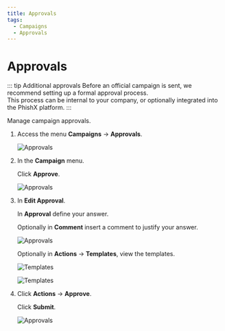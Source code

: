 ```yaml
---
title: Approvals
tags:
  - Campaigns
  - Approvals
---
```

# Approvals

::: tip Additional approvals
Before an official campaign is sent, we recommend setting up a formal approval process.<br>
This process can be internal to your company, or optionally integrated into the PhishX platform.
:::

Manage campaign approvals.

1. Access the menu **Campaigns** -> **Approvals**.

   ![Approvals](https://cdn.phishx.io/phishx-docs/images/phishx_campaigns_approvals_01.webp)

2. In the **Campaign** menu.

   Click **Approve**.

   ![Approvals](https://cdn.phishx.io/phishx-docs/images/phishx_campaigns_approvals_02.webp)

3. In **Edit Approval**.

   In **Approval** define your answer.

   Optionally in **Comment** insert a comment to justify your answer.

   ![Approvals](https://cdn.phishx.io/phishx-docs/images/phishx_campaigns_approvals_03.webp)

   Optionally in **Actions** -> **Templates**, view the templates.

   ![Templates](https://cdn.phishx.io/phishx-docs/images/phishx_campaigns_approvals_04.webp)

   ![Templates](https://cdn.phishx.io/phishx-docs/images/phishx_campaigns_approvals_05.webp)

4. Click **Actions** -> **Approve**.

   Click **Submit**.

   ![Approvals](https://cdn.phishx.io/phishx-docs/images/phishx_templates_approval_06.webp)
